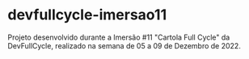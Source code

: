 # devfullcycle-imersao11
Projeto desenvolvido durante a Imersão #11 "Cartola Full Cycle" da DevFullCycle, realizado na semana de 05 a 09 de Dezembro de 2022.

